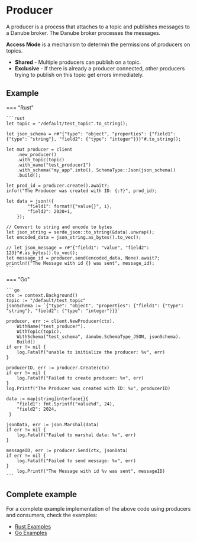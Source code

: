 # Producer

A producer is a process that attaches to a topic and publishes messages to a Danube broker. The Danube broker processes the messages.

**Access Mode** is a mechanism to determin the permissions of producers on topics.

* **Shared** - Multiple producers can publish on a topic.
* **Exclusive** - If there is already a producer connected, other producers trying to publish on this topic get errors immediately.

## Example

=== "Rust"

    ```rust
    let topic = "/default/test_topic".to_string();

    let json_schema = r#"{"type": "object", "properties": {"field1": {"type": "string"}, "field2": {"type": "integer"}}}"#.to_string();

    let mut producer = client
        .new_producer()
        .with_topic(topic)
        .with_name("test_producer1")
        .with_schema("my_app".into(), SchemaType::Json(json_schema))
        .build();

    let prod_id = producer.create().await?;
    info!("The Producer was created with ID: {:?}", prod_id);

    let data = json!({
            "field1": format!{"value{}", i},
            "field2": 2020+i,
        });

    // Convert to string and encode to bytes
    let json_string = serde_json::to_string(&data).unwrap();
    let encoded_data = json_string.as_bytes().to_vec();

    // let json_message = r#"{"field1": "value", "field2": 123}"#.as_bytes().to_vec();
    let message_id = producer.send(encoded_data, None).await?;
    println!("The Message with id {} was sent", message_id);
    ```

=== "Go"

    ```go
    ctx := context.Background()
    topic := "/default/test_topic"
    jsonSchema := `{"type": "object", "properties": {"field1": {"type": "string"}, "field2": {"type": "integer"}}}`

    producer, err := client.NewProducer(ctx).
        WithName("test_producer").
        WithTopic(topic).
        WithSchema("test_schema", danube.SchemaType_JSON, jsonSchema).
        Build()
    if err != nil {
        log.Fatalf("unable to initialize the producer: %v", err)
    }

    producerID, err := producer.Create(ctx)
    if err != nil {
        log.Fatalf("Failed to create producer: %v", err)
    }
    log.Printf("The Producer was created with ID: %v", producerID)

    data := map[string]interface{}{
        "field1": fmt.Sprintf("value%d", 24),
        "field2": 2024,
     }

    jsonData, err := json.Marshal(data)
    if err != nil {
        log.Fatalf("Failed to marshal data: %v", err)
    }

    messageID, err := producer.Send(ctx, jsonData)
    if err != nil {
        log.Fatalf("Failed to send message: %v", err)
    }
        log.Printf("The Message with id %v was sent", messageID)
    ```

## Complete example

For a complete example implementation of the above code using producers and consumers, check the examples:

* [Rust Examples](https://github.com/danube-messaging/danube/tree/main/danube-client/examples)
* [Go Examples](https://github.com/danube-messaging/danube-go/tree/main/examples)
